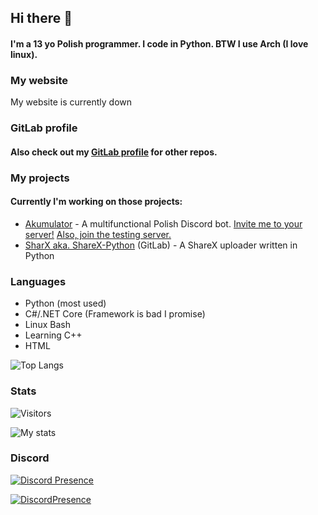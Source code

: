 ## Hi there 👋
#### I'm a 13 yo Polish programmer. I code in Python. BTW I use Arch (I love linux). 

### My website
<!--- Why don't you visit my new webiste [ggorg.tk](https://ggorg.tk/)? -->
My website is currently down 

### GitLab profile
#### Also check out my [GitLab profile](https://gitlab.com/GGORG) for other repos.

### My projects
#### Currently I'm working on those projects:
* [Akumulator](https://ggorg.tk/dc) - A multifunctional Polish Discord bot. [Invite me to your server!](https://ggorg.tk/bot) [Also, join the testing server.](https://ggorg.tk/dc)
* [SharX aka. ShareX-Python](https://gitlab.com/GGORG/SharX) (GitLab) - A ShareX uploader written in Python

### Languages

* Python (most used)
* C#/.NET Core (Framework is bad I promise)
* Linux Bash
* Learning C++
* HTML

![Top Langs](https://github-readme-stats.vercel.app/api/top-langs/?username=GGORG0&count_private=true&theme=dark&show_icons=true&hide_langs_below=1")

### Stats
![Visitors](https://komarev.com/ghpvc/?username=GGORG0)

![My stats](https://github-readme-stats.vercel.app/api?username=GGORG0&count_private=true&theme=dark&show_icons=true)

### Discord
[![Discord Presence](https://lanyard-profile-readme.vercel.app/api/819845763848601611)](https://discord.com/users/819845763848601611)

[![DiscordPresence](https://discord.c99.nl/widget/theme-4/819845763848601611.png)](https://discord.com/users/819845763848601611)

